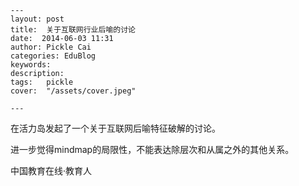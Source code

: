 
    ---
    layout: post  
    title:  关于互联网行业后喻的讨论  
    date:  2014-06-03 11:31  
    author: Pickle Cai  
    categories: EduBlog  
    keywords: 
    description:   
    tags:	pickle   
    cover:  "/assets/cover.jpeg"  

    ---  
    


在活力岛发起了一个关于互联网后喻特征破解的讨论。

进一步觉得mindmap的局限性，不能表达除层次和从属之外的其他关系。



		    
 中国教育在线·教育人

